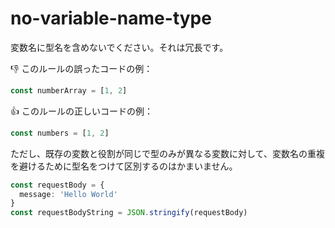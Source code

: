 # no-variable-name-type

変数名に型名を含めないでください。それは冗長です。

:thumbsdown: このルールの誤ったコードの例：

```ts
const numberArray = [1, 2]
```

:thumbsup: このルールの正しいコードの例：

```ts
const numbers = [1, 2]
```

ただし、既存の変数と役割が同じで型のみが異なる変数に対して、変数名の重複を避けるために型名をつけて区別するのはかまいません。

```ts
const requestBody = {
  message: 'Hello World'
}
const requestBodyString = JSON.stringify(requestBody)
```

